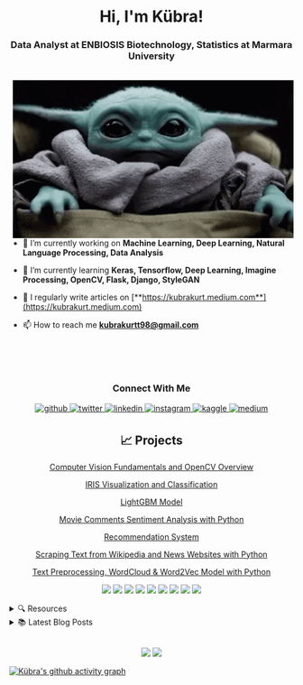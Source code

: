 <h1 align="center"> Hi, I'm Kübra! </h1>
<h3 align="center"> Data Analyst at ENBIOSIS Biotechnology, Statistics at Marmara University </h3>

<br />
 
<img align="right" src="https://github.com/hargun79/hargun79/blob/master/Assets/hi.gif" style="width: 80;">
  
- 🔭 I’m currently working on **Machine Learning, Deep Learning, Natural Language Processing, Data Analysis**

- 🌱 I’m currently learning **Keras, Tensorflow, Deep Learning, Imagine Processing, OpenCV, Flask, Django, StyleGAN**

- 📝 I regularly write articles on [**https://kubrakurt.medium.com**](https://kubrakurt.medium.com)

- 📫 How to reach me **kubrakurtt98@gmail.com**

 <br />
  <br />
   <br />
   
<h3 align="center"> Connect With Me   </h3>

<div align="center">
<a href="https://github.com/kubrakurt" target="_blank">
<img src=https://img.shields.io/badge/github-%2324292e.svg?&style=for-the-badge&logo=github&logoColor=white alt=github style="margin-bottom: 5px;" />
</a>
<a href="https://twitter.com/kubrakurtk" target="_blank">
<img src=https://img.shields.io/badge/twitter-%2300acee.svg?&style=for-the-badge&logo=twitter&logoColor=white alt=twitter style="margin-bottom: 5px;" />
</a>
<a href="https://linkedin.com/in/kubrakurtk" target="_blank">
<img src=https://img.shields.io/badge/linkedin-%231E77B5.svg?&style=for-the-badge&logo=linkedin&logoColor=white alt=linkedin style="margin-bottom: 5px;" />
</a>
<a href="https://instagram.com/kubrakurtk" target="_blank">
<img src=https://img.shields.io/badge/instagram-%23000000.svg?&style=for-the-badge&logo=instagram&logoColor=white alt=instagram style="margin-bottom: 5px;" />
</a>
<a href="https://www.kaggle.com/kubrakurt" target="_blank">
<img src=https://img.shields.io/badge/kaggle-%2344BAE8.svg?&style=for-the-badge&logo=kaggle&logoColor=white alt=kaggle style="margin-bottom: 5px;" />
</a>
<a href="https://kubrakurt.medium.com" target="_blank">
<img src=https://img.shields.io/badge/medium-%23292929.svg?&style=for-the-badge&logo=medium&logoColor=white alt=medium style="margin-bottom: 5px;" />
</a>  
</div>

<h2 align="center">📈 Projects</h2>

<p align="center"> <a href="https://github.com/kubrakurt/cosine_similarity">Computer Vision Fundamentals and OpenCV Overview</a></p>
<p align="center"> <a href="https://github.com/kubrakurt/iris_visualization_and_classification">IRIS Visualization and Classification</a></p>
<p align="center"> <a href="https://github.com/kubrakurt/lightgbm_model">LightGBM Model</a></p>
<p align="center"> <a href="https://github.com/kubrakurt/turkish_movie_sentiment_analysis">Movie Comments Sentiment Analysis with Python</a></p>
<p align="center"> <a href="https://github.com/kubrakurt/recommendation_systems">Recommendation System</a></p>
<p align="center"> <a href="https://github.com/kubrakurt/python_text_scraping">Scraping Text from Wikipedia and News Websites with Python</a></p>
<p align="center"> <a href="https://github.com/kubrakurt/word2vec_model">Text Preprocessing, WordCloud & Word2Vec Model with Python</a></p>

<p align="center">
   <img src="https://i.giphy.com/media/LMt9638dO8dftAjtco/200.webp"   width="50">
   <img src="https://i.giphy.com/media/IdyAQJVN2kVPNUrojM/200.webp" width="50">
   <img src="https://media.giphy.com/media/KzJkzjggfGN5Py6nkT/source.gif" width="50">
   <img src="https://media.giphy.com/media/SU2ic3wTfuC6JhD1lA/giphy.gif" width="50">
   <img src="https://media.giphy.com/media/kH1DBkPNyZPOk0BxrM/giphy.gif" width="100">
   <img src="https://media.giphy.com/media/gjrOAylhpZm3dLnO5J/source.gif" width="70">
   <img src="https://media.giphy.com/media/U4MJ0KpWxlHBJrQH5g/giphy.gif" width="80">
   <img src="https://media.giphy.com/media/H7f5ZGjvKXBaLbBigO/source.gif" width="110">
   <img src="https://media.giphy.com/media/SsCYf6DRFJrOpP0IoM/giphy.gif" width="80">
</p>

</details>

<details><summary>🔍 Resources</summary>

* [1. Data Analysis](https://github.com/kubrakurt/data_analysis_resources)
* [2. Data Visualization](https://github.com/kubrakurt/data_visualization_resources)
* [3. Machine Learning](https://github.com/kubrakurt/machine_learning_resources)
* [4. Natural Language Processing](https://github.com/kubrakurt/natural_language_processing_resources)

</details>
<details><summary>📚 Latest Blog Posts</summary>

* [1. Kosinüs Benzerlik Algoritması ve Kitap Önerisi Uygulaması](https://medium.com/deeplab-tech/kosinüs-benzerlik-algoritması-ve-kitap-önerileri-5123cf7c54c1)
* [2. Matematiği ve Python Uygulamasıyla LightGBM](https://medium.com/kaveai/matematiği-ve-python-uygulamasıyla-lightgbm-hafif-gradyan-artırma-makinesi-18d2f12e7870)
* [3. Python ile Film Yorumlarının Duygu Analizi](https://medium.com/deeplab-tech/python-ile-film-yorumlarının-duygu-analizi-250870ee175c)
* [4. Python ile Metin Ön İşleme, WordCloud & Word2Vec Model](https://medium.com/deeplab-tech/python-ile-metin-ön-i̇şleme-wordcloud-word2vec-model-87b3e84abdfd)
* [5. Python ile Vikipedi & Haber Sitelerinden Metin Kazıma](https://medium.com/deeplab-tech/python-ile-vikipedi-haber-sitelerinden-metin-kazıma-7a64f2e0e3a2)
* [6. Python ile Öneri Sistemleri](https://medium.com/kaveai/öneri-sistemleri-recommendation-systems-9c4d981d1750)
</details>

<br/>
<p align="center">
  <img width="48%" src="https://github-readme-stats.vercel.app/api?username=kubrakurt&show_icons=true&theme=tokyonight" />
  <img width="48%" src="https://github-readme-streak-stats.herokuapp.com/?user=kubrakurt&theme=tokyonight" />
  
 [![Kübra's github activity graph](https://activity-graph.herokuapp.com/graph?username=kubrakurt&theme=react-dark)](https://git.io/kubrakurt)
</p>

